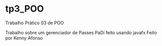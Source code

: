 # tp3_POO
Trabalho Prático 03 de POO

Trabalho sobre um gerenciador de Passes PaDi feito usando javafx
Feito por Kenny Afonso
